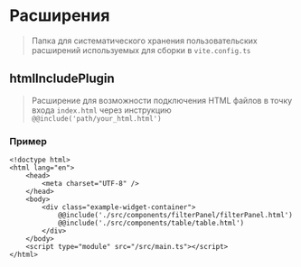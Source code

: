 # Расширения

> Папка для систематического хранения пользовательских расширений используемых для сборки в `vite.config.ts`

## htmlIncludePlugin

> Расширение для возможности подключения HTML файлов в точку входа `index.html` через инструкцию `@@include('path/your_html.html')`

### Пример

```
<!doctype html>
<html lang="en">
	<head>
		<meta charset="UTF-8" />
	</head>
	<body>
		<div class="example-widget-container">
			@@include('./src/components/filterPanel/filterPanel.html')
			@@include('./src/components/table/table.html')
		</div>
	</body>
	<script type="module" src="/src/main.ts"></script>
</html>
```
